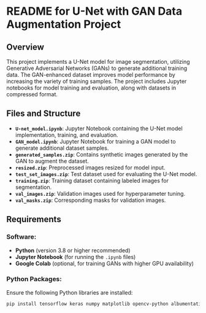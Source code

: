 # README for U-Net with GAN Data Augmentation Project

## Overview
This project implements a U-Net model for image segmentation, utilizing Generative Adversarial Networks (GANs) to generate additional training data. The GAN-enhanced dataset improves model performance by increasing the variety of training samples. The project includes Jupyter notebooks for model training and evaluation, along with datasets in compressed format.

## Files and Structure
- **`U-net_model.ipynb`**: Jupyter Notebook containing the U-Net model implementation, training, and evaluation.
- **`GAN_model.ipynb`**: Jupyter Notebook for training a GAN model to generate additional dataset samples.
- **`generated_samples.zip`**: Contains synthetic images generated by the GAN to augment the dataset.
- **`resized.zip`**: Preprocessed images resized for model input.
- **`test_set_images.zip`**: Test dataset used for evaluating the U-Net model.
- **`training.zip`**: Training dataset containing labeled images for segmentation.
- **`val_images.zip`**: Validation images used for hyperparameter tuning.
- **`val_masks.zip`**: Corresponding masks for validation images.

## Requirements

### Software:
- **Python** (version 3.8 or higher recommended)
- **Jupyter Notebook** (for running the `.ipynb` files)
- **Google Colab** (optional, for training GANs with higher GPU availability)

### Python Packages:
Ensure the following Python libraries are installed:

```bash
pip install tensorflow keras numpy matplotlib opencv-python albumentations
